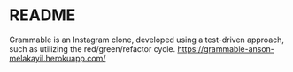 # README

Grammable is an Instagram clone, developed using a test-driven approach, such as utilizing the red/green/refactor cycle.
https://grammable-anson-melakayil.herokuapp.com/
